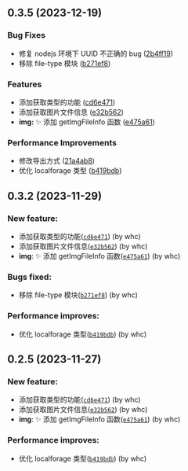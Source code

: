 ## 0.3.5 (2023-12-19)


### Bug Fixes

* 修复 nodejs 环境下 UUID 不正确的 bug ([2b4ff19](https://github.com/772778995/can-can-word-bug/commit/2b4ff19b479dc57698df91dc9eb6ac421c2f6c1e))
* 移除 file-type 模块 ([b271ef8](https://github.com/772778995/can-can-word-bug/commit/b271ef8b4087aec9173f8e899456391f57926a7f))


### Features

* 添加获取类型的功能 ([cd6e471](https://github.com/772778995/can-can-word-bug/commit/cd6e471d4432818add67acd89cc5866cc84fcc03))
* 添加获取图片文件信息 ([e32b562](https://github.com/772778995/can-can-word-bug/commit/e32b562c548bd9db734b6b626dc35e9968b7a09a))
* **img:** ✨ 添加 getImgFileInfo 函数 ([e475a61](https://github.com/772778995/can-can-word-bug/commit/e475a6104272e22609d78ffc7d25a5dc8786d2f0))


### Performance Improvements

* 修改导出方式 ([21a4ab8](https://github.com/772778995/can-can-word-bug/commit/21a4ab87ba1f321d738906fde9fe4fd2215e0017))
* 优化 localforage 类型 ([b419bdb](https://github.com/772778995/can-can-word-bug/commit/b419bdb6dcc57b1accdd14fe4c24187086da831c))



## 0.3.2 (2023-11-29)

### New feature:

- 添加获取类型的功能([`cd6e471`](https://github.com/772778995/can-can-word-bug/commit/cd6e471d4432818add67acd89cc5866cc84fcc03)) (by whc)
- 添加获取图片文件信息([`e32b562`](https://github.com/772778995/can-can-word-bug/commit/e32b562c548bd9db734b6b626dc35e9968b7a09a)) (by whc)
- **img**: ✨ 添加 getImgFileInfo 函数([`e475a61`](https://github.com/772778995/can-can-word-bug/commit/e475a6104272e22609d78ffc7d25a5dc8786d2f0)) (by whc)

### Bugs fixed:

- 移除 file-type 模块([`b271ef8`](https://github.com/772778995/can-can-word-bug/commit/b271ef8b4087aec9173f8e899456391f57926a7f)) (by whc)

### Performance improves:

- 优化 localforage 类型([`b419bdb`](https://github.com/772778995/can-can-word-bug/commit/b419bdb6dcc57b1accdd14fe4c24187086da831c)) (by whc)

## 0.2.5 (2023-11-27)

### New feature:

- 添加获取类型的功能([`cd6e471`](https://github.com/772778995/can-can-word-bug/commit/cd6e471d4432818add67acd89cc5866cc84fcc03)) (by whc)
- 添加获取图片文件信息([`e32b562`](https://github.com/772778995/can-can-word-bug/commit/e32b562c548bd9db734b6b626dc35e9968b7a09a)) (by whc)
- **img**: ✨ 添加 getImgFileInfo 函数([`e475a61`](https://github.com/772778995/can-can-word-bug/commit/e475a6104272e22609d78ffc7d25a5dc8786d2f0)) (by whc)

### Performance improves:

- 优化 localforage 类型([`b419bdb`](https://github.com/772778995/can-can-word-bug/commit/b419bdb6dcc57b1accdd14fe4c24187086da831c)) (by whc)
